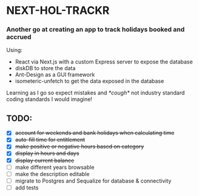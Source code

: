 # NEXT-HOL-TRACKR

### Another go at creating an app to track holidays booked and accrued

Using:

- React via Next.js with a custom Express server to expose the database
- diskDB to store the data
- Ant-Design as a GUI framework
- isometeric-unfetch to get the data exposed in the database

Learning as I go so expect mistakes and _\*cough\*_ not industry standard coding standards I would imagine!

## TODO:

- [x] ~~account for weekends and bank holidays when calculating time~~
- [x] ~~auto-fill time for entitlement~~
- [x] ~~make positive or negative hours based on category~~
- [x] ~~display in hours and days~~
- [x] ~~display current balance~~
- [ ] make different years browsable
- [ ] make the description editable
- [ ] migrate to Postgres and Sequalize for database & connectivity
- [ ] add tests
